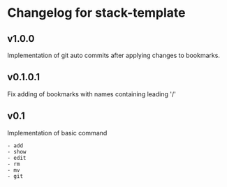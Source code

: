 # Changelog for stack-template

## v1.0.0

Implementation of git auto commits after applying changes to bookmarks.

## v0.1.0.1

Fix adding of bookmarks with names containing leading '/'

## v0.1

Implementation of basic command

	- add
	- show
	- edit
	- rm
	- mv
	- git

